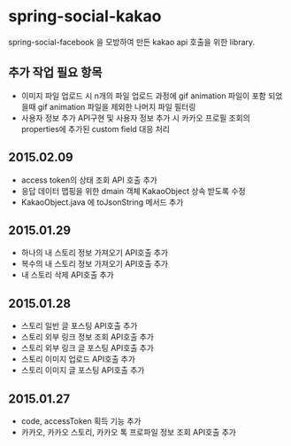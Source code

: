 # spring-social-kakao
spring-social-facebook 을 모방하여 만든 kakao api 호출을 위한 library.

추가 작업 필요 항목
------------------------------------------------------
- 이미지 파일 업로드 시 n개의 파일 업로드 과정에 gif animation 파일이 포함 되었을때 gif animation 파일을 제외한 나머지 파일 필터링
- 사용자 정보 추가 API구현 및 사용자 정보 추가 시 카카오 프로필 조회의 properties에 추가된 custom field 대응 처리

2015.02.09
------------------------------------------------------
- access token의 상태 조회 API 호출 추가
- 응답 데이터 맵핑을 위한 dmain 객체 KakaoObject 상속 받도록 수정
- KakaoObject.java 에 toJsonString 메서드 추가

2015.01.29
------------------------------------------------------
- 하나의 내 스토리 정보 가져오기 API호출 추가
- 복수의 내 스토리 정보 가져오기 API호출 추가
- 내 스토리 삭제 API호출 추가

2015.01.28
------------------------------------------------------
- 스토리 일반 글 포스팅 API호출 추가
- 스토리 외부 링크 정보 조회 API호출 추가
- 스토리 외부 링크 글 포스팅 API호출 추가
- 스토리 이미지 업로드 API호출 추가
- 스토리 이미지 글 포스팅 API호출 추가

2015.01.27
------------------------------------------------------
- code, accessToken 획득 기능 추가
- 카카오, 카카오 스토리, 카카오 톡 프로파일 정보 조회 API호출 추가
